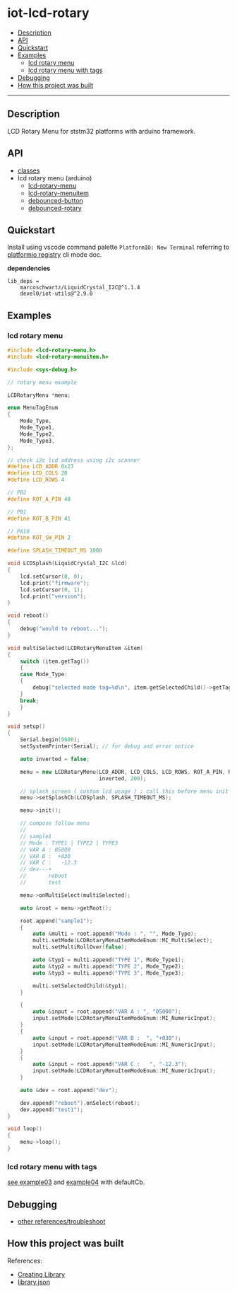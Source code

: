 # iot-lcd-rotary

<!-- TOC -->
* [Description](#description)
* [API](#api)
* [Quickstart](#quickstart)
* [Examples](#examples)
  + [lcd rotary menu](#lcd-rotary-menu)
  + [lcd rotary menu with tags](#lcd-rotary-menu-with-tags)
* [Debugging](#debugging)
* [How this project was built](#how-this-project-was-built)
<!-- TOCEND -->

<hr/>

## Description

LCD Rotary Menu for ststm32 platforms with arduino framework.

## API

- [classes](data/api/index_classes.md)
- lcd rotary menu (arduino)
    - [lcd-rotary-menu](data/api/Files/lcd-rotary-menu_8h.md#lcd-rotary-menu.h)
    - [lcd-rotary-menuitem](data/api/Files/lcd-rotary-menuitem_8h.md#lcd-rotary-menuitem.h)
    - [debounced-button](data/api/Files/debounced-button_8h.md#debounced-button.h)
    - [debounced-rotary](data/api/Files/debounced-rotary_8h.md#debounced-rotary.h)

## Quickstart

Install using vscode command palette `PlatformIO: New Terminal` referring to [platformio registry](https://platformio.org/lib/show/12375/iot-lcd-rotary) cli mode doc.

**dependencies**

```
lib_deps = 
	marcoschwartz/LiquidCrystal_I2C@^1.1.4
	devel0/iot-utils@^2.9.0
```

## Examples

### lcd rotary menu

```cpp
#include <lcd-rotary-menu.h>
#include <lcd-rotary-menuitem.h>

#include <sys-debug.h>

// rotary menu example

LCDRotaryMenu *menu;

enum MenuTagEnum
{
    Mode_Type,
    Mode_Type1,
    Mode_Type2,
    Mode_Type3,
};

// check i2c lcd address using i2c scanner
#define LCD_ADDR 0x27
#define LCD_COLS 20
#define LCD_ROWS 4

// PB2
#define ROT_A_PIN 40

// PB1
#define ROT_B_PIN 41

// PA10
#define ROT_SW_PIN 2

#define SPLASH_TIMEOUT_MS 1000

void LCDSplash(LiquidCrystal_I2C &lcd)
{
    lcd.setCursor(0, 0);
    lcd.print("firmware");
    lcd.setCursor(0, 1);
    lcd.print("version");
}

void reboot()
{
    debug("would to reboot...");
}

void multiSelected(LCDRotaryMenuItem &item)
{
    switch (item.getTag())
    {
    case Mode_Type:
    {
        debug("selected mode tag=%d\n", item.getSelectedChild()->getTag());
    }
    break;
    }
}

void setup()
{
    Serial.begin(9600);
    setSystemPrinter(Serial); // for debug and error notice

    auto inverted = false;

    menu = new LCDRotaryMenu(LCD_ADDR, LCD_COLS, LCD_ROWS, ROT_A_PIN, ROT_B_PIN, ROT_SW_PIN,
                             inverted, 200);

    // splash screen ( custom lcd usage ) ; call this before menu init
    menu->setSplashCb(LCDSplash, SPLASH_TIMEOUT_MS);

    menu->init();

    // compose follow menu
    //
    // sample1
    // Mode : TYPE1 | TYPE2 | TYPE3
    // VAR A : 05000
    // VAR B :  +030
    // VAR C :   -12.3
    // dev---+
    //       reboot
    //       test

    menu->onMultiSelect(multiSelected);

    auto &root = menu->getRoot();

    root.append("sample1");
    {
        auto &multi = root.append("Mode : ", "", Mode_Type);
        multi.setMode(LCDRotaryMenuItemModeEnum::MI_MultiSelect);
        multi.setMultiRollOver(false);

        auto &typ1 = multi.append("TYPE 1", Mode_Type1);
        auto &typ2 = multi.append("TYPE 2", Mode_Type2);
        auto &typ3 = multi.append("TYPE 3", Mode_Type3);

        multi.setSelectedChild(&typ1);
    }

    {
        auto &input = root.append("VAR A : ", "05000");
        input.setMode(LCDRotaryMenuItemModeEnum::MI_NumericInput);
    }
    {
        auto &input = root.append("VAR B :  ", "+030");
        input.setMode(LCDRotaryMenuItemModeEnum::MI_NumericInput);
    }
    {
        auto &input = root.append("VAR C :   ", "-12.3");
        input.setMode(LCDRotaryMenuItemModeEnum::MI_NumericInput);
    }

    auto &dev = root.append("dev");

    dev.append("reboot").onSelect(reboot);
    dev.append("test1");
}

void loop()
{
    menu->loop();
}
```

### lcd rotary menu with tags

[see example03](examples/example03/example03.cpp) and [example04](examples/example04/example04/cpp) with defaultCb.

## Debugging

- [other references/troubleshoot](https://github.com/devel0/knowledge/blob/dece8a75990345c11f6062b782cb9a5d1bccd52a/doc/platformio-troubleshoot.md)

## How this project was built

References:
- [Creating Library](https://docs.platformio.org/en/latest/librarymanager/creating.html?utm_medium=piohome&utm_source=platformio)
- [library.json](https://docs.platformio.org/en/latest/librarymanager/config.html)
